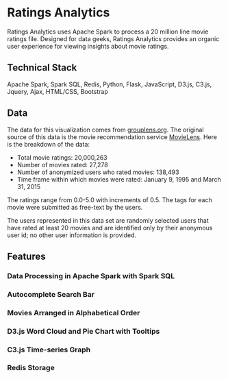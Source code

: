 # Ratings Analytics 

Ratings Analytics uses Apache Spark to process a 20 million line movie ratings file. Designed for data geeks, Ratings Analytics provides an organic user experience for viewing insights about movie ratings.

## Technical Stack 
Apache Spark, Spark SQL, Redis, Python, Flask, JavaScript, D3.js, C3.js, Jquery, Ajax, HTML/CSS, Bootstrap

## Data
The data for this visualization comes from [grouplens.org](http://grouplens.org).
The original source of this data is the movie recommendation service [MovieLens](http://movielens.org). Here is the breakdown of the data:
- Total movie ratings: 20,000,263
- Number of movies rated: 27,278 
- Number of anonymized users who rated movies: 138,493 
- Time frame within which movies were rated: January 9, 1995 and March 31, 2015

The ratings range from 0.0-5.0 with increments of 0.5. The tags for each movie were submitted as free-text by the users.

The users represented in this data set are randomly selected users that have rated at least 20 movies and are identified only by their anonymous user id; no other user information is provided. 

## Features
### Data Processing in Apache Spark with Spark SQL
### Autocomplete Search Bar 
### Movies Arranged in Alphabetical Order
### D3.js Word Cloud and Pie Chart with Tooltips
### C3.js Time-series Graph 
### Redis Storage 